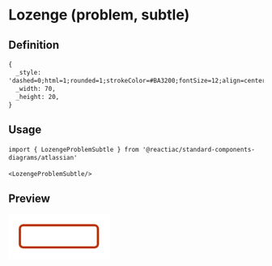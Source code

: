 # Lozenge (problem, subtle)

## Definition

```
{
  _style: 'dashed=0;html=1;rounded=1;strokeColor=#BA3200;fontSize=12;align=center;fontStyle=1;strokeWidth=2;fontColor=#BA3200',
  _width: 70,
  _height: 20,
}
```

## Usage

```
import { LozengeProblemSubtle } from '@reactiac/standard-components-diagrams/atlassian'

<LozengeProblemSubtle/>
```

## Preview

<img src="./lozenge-problem-subtle.png" width="200"/>
